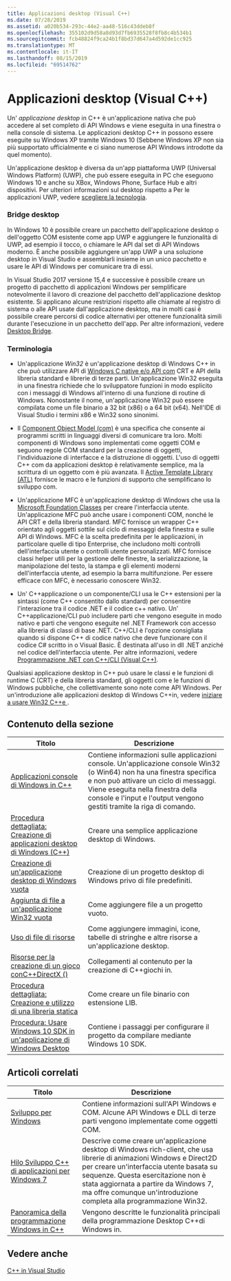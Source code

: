 ```yaml
---
title: Applicazioni desktop (Visual C++)
ms.date: 07/28/2019
ms.assetid: a020b534-293c-44e2-aa48-516c43ddeb8f
ms.openlocfilehash: 355102d9d58a8d93d7fb6935528f8fb8c4b534b1
ms.sourcegitcommit: fcb48824f9ca24b1f8bd37d647a4d592de1cc925
ms.translationtype: MT
ms.contentlocale: it-IT
ms.lasthandoff: 08/15/2019
ms.locfileid: "69514762"
---
```

# <a name="desktop-applications-visual-c"></a>Applicazioni desktop (Visual C++)

Un' *applicazione desktop* in C++ è un'applicazione nativa che può accedere al set completo di API Windows e viene eseguita in una finestra o nella console di sistema. Le applicazioni desktop C++ in possono essere eseguite su Windows XP tramite Windows 10 (Sebbene Windows XP non sia più supportato ufficialmente e ci siano numerose API Windows introdotte da quel momento). 

Un'applicazione desktop è diversa da un'app piattaforma UWP (Universal Windows Platform) (UWP), che può essere eseguita in PC che eseguono Windows 10 e anche su XBox, Windows Phone, Surface Hub e altri dispositivi. Per ulteriori informazioni sul desktop rispetto a Per le applicazioni UWP, vedere [scegliere la tecnologia](/windows/win32/choose-your-technology).

### <a name="desktop-bridge"></a>Bridge desktop

In Windows 10 è possibile creare un pacchetto dell'applicazione desktop o dell'oggetto COM esistente come app UWP e aggiungere le funzionalità di UWP, ad esempio il tocco, o chiamare le API dal set di API Windows moderno. È anche possibile aggiungere un'app UWP a una soluzione desktop in Visual Studio e assemblarli insieme in un unico pacchetto e usare le API di Windows per comunicare tra di essi.

In Visual Studio 2017 versione 15,4 e successive è possibile creare un progetto di pacchetto di applicazioni Windows per semplificare notevolmente il lavoro di creazione del pacchetto dell'applicazione desktop esistente. Si applicano alcune restrizioni rispetto alle chiamate al registro di sistema o alle API usate dall'applicazione desktop, ma in molti casi è possibile creare percorsi di codice alternativi per ottenere funzionalità simili durante l'esecuzione in un pacchetto dell'app. Per altre informazioni, vedere [Desktop Bridge](/windows/uwp/porting/desktop-to-uwp-root).

### <a name="terminology"></a>Terminologia

- Un'applicazione *Win32* è un'applicazione desktop di Windows C++ in che può utilizzare API di [Windows C native e/o API com](/windows/win32/apiindex/windows-api-list) CRT e API della libreria standard e librerie di terze parti. Un'applicazione Win32 eseguita in una finestra richiede che lo sviluppatore funzioni in modo esplicito con i messaggi di Windows all'interno di una funzione di routine di Windows. Nonostante il nome, un'applicazione Win32 può essere compilata come un file binario a 32 bit (x86) o a 64 bit (x64). Nell'IDE di Visual Studio i termini x86 e Win32 sono sinonimi.

- Il [Component Object Model (com)](/windows/win32/com/the-component-object-model) è una specifica che consente ai programmi scritti in linguaggi diversi di comunicare tra loro. Molti componenti di Windows sono implementati come oggetti COM e seguono regole COM standard per la creazione di oggetti, l'individuazione di interfacce e la distruzione di oggetti.  L'uso di oggetti C++ com da applicazioni desktop è relativamente semplice, ma la scrittura di un oggetto com è più avanzata. Il [Active Template Library (ATL)](../atl/atl-com-desktop-components.md) fornisce le macro e le funzioni di supporto che semplificano lo sviluppo com.

- Un'applicazione MFC è un'applicazione desktop di Windows che usa la [Microsoft Foundation Classes](../mfc/mfc-desktop-applications.md) per creare l'interfaccia utente. Un'applicazione MFC può anche usare i componenti COM, nonché le API CRT e della libreria standard. MFC fornisce un wrapper C++ orientato agli oggetti sottile sul ciclo di messaggi della finestra e sulle API di Windows. MFC è la scelta predefinita per le applicazioni, in particolare quelle di tipo Enterprise, che includono molti controlli dell'interfaccia utente o controlli utente personalizzati. MFC fornisce classi helper utili per la gestione delle finestre, la serializzazione, la manipolazione del testo, la stampa e gli elementi moderni dell'interfaccia utente, ad esempio la barra multifunzione. Per essere efficace con MFC, è necessario conoscere Win32.

- Un' C++applicazione o un componente/CLI usa le C++ estensioni per la sintassi (come C++ consentito dallo standard) per consentire l'interazione tra il codice .NET e il codice c++ nativo.  Un' C++applicazione/CLI può includere parti che vengono eseguite in modo nativo e parti che vengono eseguite nel .NET Framework con accesso alla libreria di classi di base .NET. C++/CLI è l'opzione consigliata quando si dispone C++ di codice nativo che deve funzionare con il codice C# scritto in o Visual Basic. È destinata all'uso in dll .NET anziché nel codice dell'interfaccia utente. Per altre informazioni, vedere [Programmazione .NET con C++/CLI (Visual C++)](../dotnet/dotnet-programming-with-cpp-cli-visual-cpp.md).

Qualsiasi applicazione desktop in C++ può usare le classi e le funzioni di runtime C (CRT) e della libreria standard, gli oggetti com e le funzioni di Windows pubbliche, che collettivamente sono note come API Windows. Per un'introduzione alle applicazioni desktop di Windows C++in, vedere [iniziare a usare Win32 C++e ](/windows/win32/LearnWin32/learn-to-program-for-windows).

## <a name="in-this-section"></a>Contenuto della sezione

|Titolo|Descrizione|
|-----------|-----------------|
|[Applicazioni console di Windows in C++](console-applications-in-visual-cpp.md)|Contiene informazioni sulle applicazioni console. Un'applicazione console Win32 (o Win64) non ha una finestra specifica e non può attivare un ciclo di messaggi. Viene eseguita nella finestra della console e l'input e l'output vengono gestiti tramite la riga di comando.|
|[Procedura dettagliata: Creazione di applicazioni desktop di Windows (C++)](walkthrough-creating-windows-desktop-applications-cpp.md)|Creare una semplice applicazione desktop di Windows.|
|[Creazione di un'applicazione desktop di Windows vuota](creating-an-empty-windows-desktop-application.md)|Creazione di un progetto desktop di Windows privo di file predefiniti.|
|[Aggiunta di file a un'applicazione Win32 vuota](adding-files-to-an-empty-win32-applications.md)|Come aggiungere file a un progetto vuoto.|
|[Uso di file di risorse](working-with-resource-files.md)|Come aggiungere immagini, icone, tabelle di stringhe e altre risorse a un'applicazione desktop.|
|[Risorse per la creazione di un gioco conC++DirectX ()](resources-for-creating-a-game-using-directx.md)|Collegamenti al contenuto per la creazione di C++giochi in.|
|[Procedura dettagliata: Creazione e utilizzo di una libreria statica](walkthrough-creating-and-using-a-static-library-cpp.md)|Come creare un file binario con estensione LIB.|
|[Procedura: Usare Windows 10 SDK in un'applicazione di Windows Desktop](how-to-use-the-windows-10-sdk-in-a-windows-desktop-application.md)|Contiene i passaggi per configurare il progetto da compilare mediante Windows 10 SDK.|

## <a name="related-articles"></a>Articoli correlati

|Titolo|Descrizione|
|-----------|-----------------|
|[Sviluppo per Windows](/windows/win32/index)|Contiene informazioni sull'API Windows e COM. Alcune API Windows e DLL di terze parti vengono implementate come oggetti COM.|
|[Hilo Sviluppo C++ di applicazioni per Windows 7](https://msdn.microsoft.com/library/windows/desktop/ff708696.aspx)|Descrive come creare un'applicazione desktop di Windows rich-client, che usa librerie di animazioni Windows e Direct2D per creare un'interfaccia utente basata su sequenze.  Questa esercitazione non è stata aggiornata a partire da Windows 7, ma offre comunque un'introduzione completa alla programmazione Win32.|
|[Panoramica della programmazione Windows in C++](overview-of-windows-programming-in-cpp.md)|Vengono descritte le funzionalità principali della programmazione Desktop C++di Windows in.|

## <a name="see-also"></a>Vedere anche

[C++ in Visual Studio](../overview/visual-cpp-in-visual-studio.md)